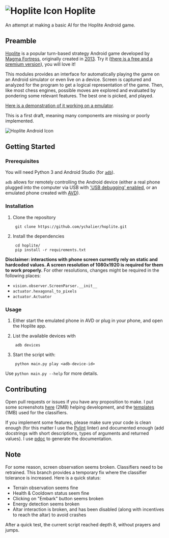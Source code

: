 # ![Hoplite Icon](assets/icon.png) Hoplite

An attempt at making a basic AI for the Hoplite Android game.

## Preamble

[Hoplite](http://www.magmafortress.com/p/hoplite.html) is a popular turn-based strategy Android game developed by [Magma Fortress](http://www.magmafortress.com/), originally created in [2013](http://www.roguetemple.com/7drl/2013/). Try it ([there is a free and a premium version](https://play.google.com/store/apps/details?id=com.magmafortress.hoplite&hl=fr)), you will love it!

This modules provides an interface for automatically playing the game on an Android simulator or even live on a device. Screen is captured and analyzed for the program to get a logical representation of the game. Then, like most chess engines, possible moves are explored and evaluated by pondering some relevant features. The best one is picked, and played.

[Here is a demonstration of it working on a emulator](https://www.youtube.com/watch?v=GJIp3fEq9Xc).

This is a first draft, meaning many components are missing or poorly implemented.

![Hoplite Android Icon](https://2.bp.blogspot.com/-QH3Ceormja0/UrKqFsfIMkI/AAAAAAAAAIM/XicUf6o0n4I/s200/helmetICON.png)

## Getting Started

### Prerequisites

You will need Python 3 and Android Studio (for [`adb`](https://developer.android.com/studio/command-line/adb)).

`adb` allows for remotely controlling the Android device (either a real phone plugged into the computer via USB with ['USB debugging' enabled](https://developer.android.com/studio/command-line/adb#Enabling), or an emulated phone created with [AVD](https://developer.android.com/studio/run/managing-avds)).

### Installation

1. Clone the repository

        git clone https://github.com/ychalier/hoplite.git

2. Install the dependencies

        cd hoplite/
        pip install -r requirements.txt

**Disclaimer: interactions with phone screen currently rely on static and hardcoded values. A screen resolution of 1080x1920 is required for them to work properly.** For other resolutions, changes might be required in the following places:

- `vision.observer.ScreenParser.__init__`
- `actuator.hexagonal_to_pixels`
- `actuator.Actuator`

### Usage

1. Either start the emulated phone in AVD or plug in your phone, and open the Hoplite app.
2. List the available devices with

        adb devices 

3. Start the script with:

        python main.py play <adb-device-id>

Use `python main.py --help` for more details.

## Contributing

Open pull requests or issues if you have any proposition to make. I put some screenshots [here](https://mega.nz/folder/2L5TnJLC#70yL5fUOErmTHBo9SUD2Nw) (2MB) helping development, and the [templates](https://mega.nz/folder/LCgFUYaD#P4OjM9CjsMTVFGx_TDo-Aw) (1MB) used for the classifiers.

If you implement some features, please make sure your code is clean enough (for this matter I use the [Pylint](https://www.pylint.org/) linter) and documented enough (add docstrings with short descriptions, types of arguments and returned values). I use [pdoc](https://pdoc3.github.io/pdoc/) to generate the documentation.

## Note

For some reason, screen observation seems broken. Classifiers need to be retrained. This branch provides a temporary fix where the classifier tolerance is increased. Here is a quick status:

- Terrain observation seems fine
- Health & Cooldown status seem fine
- Clicking on "Embark" button seems broken
- Energy detection seems broken
- Altar interaction is broken, and has been disabled (along with incentives to reach the altar) to avoid crashes

After a quick test, the current script reached depth 8, without prayers and jumps.
